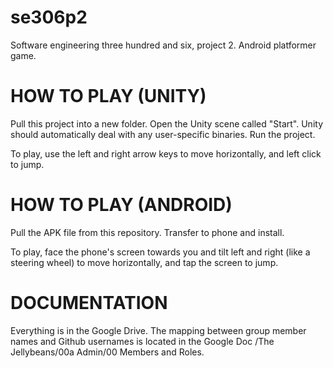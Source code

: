 se306p2
=======

Software engineering three hundred and six, project 2. Android platformer game.

HOW TO PLAY (UNITY)
===================

Pull this project into a new folder.
Open the Unity scene called "Start". Unity should automatically deal with any user-specific binaries.
Run the project.

To play, use the left and right arrow keys to move horizontally, and left click to jump.

HOW TO PLAY (ANDROID)
=====================

Pull the APK file from this repository. Transfer to phone and install.

To play, face the phone's screen towards you and tilt left and right (like a steering wheel) to move horizontally, and tap the screen to jump.

DOCUMENTATION
=============

Everything is in the Google Drive. The mapping between group member names and Github usernames is located in the Google Doc /The Jellybeans/00a Admin/00 Members and Roles.
